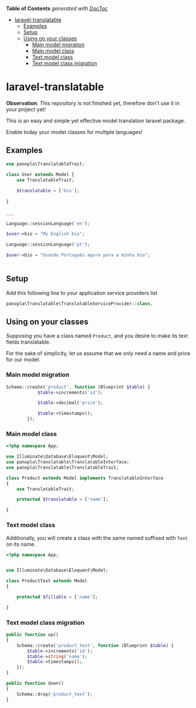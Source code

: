 <!-- START doctoc generated TOC please keep comment here to allow auto update -->
<!-- DON'T EDIT THIS SECTION, INSTEAD RE-RUN doctoc TO UPDATE -->
**Table of Contents**  *generated with [DocToc](https://github.com/thlorenz/doctoc)*

- [laravel-translatable](#laravel-translatable)
  - [Examples](#examples)
  - [Setup](#setup)
  - [Using on your classes](#using-on-your-classes)
    - [Main model migration](#main-model-migration)
    - [Main model class](#main-model-class)
    - [Text model class](#text-model-class)
    - [Text model class migration](#text-model-class-migration)

<!-- END doctoc generated TOC please keep comment here to allow auto update -->

# laravel-translatable

**Observation**: This repository is not finished yet, therefore don't use it in your project yet!

This is an easy and simple yet effective model translation laravel package.

Enable today your model classes for multiple languages!

## Examples

```php
use panopla\TranslatableTrait;

class User extends Model {
    use TranslatableTrait;
    
    $translatable = ['bio'];
    
}
    
___
    
Language::sessionLanguage('en');

$user->bio = "My English bio";

Language::sessionLanguage('pt');

$user->bio = "Usando Português agora para a minha bio";
    
```

## Setup

Add this following line to your application service providers list

```php
panopla\Translatable\TranslatableServiceProvider::class,
```

## Using on your classes

Supposing you have a class named `Product`, and you desire to make its text fields translatable.

For the sake of simplicity, let us assume that we only need a name and price for our model.

### Main model migration

```php
Schema::create('product', function (Blueprint $table) {
            $table->increments('id');

            $table->decimal('price');

            $table->timestamps();
        });
```

### Main model class

```php
<?php namespace App;

use Illuminate\Database\Eloquent\Model;
use panopla\Translatable\TranslatableInterface;
use panopla\Translatable\TranslatableTrait;

class Product extends Model implements TranslatableInterface
{
    use TranslatableTrait;

    protected $translatable = ['name'];

}
```
### Text model class

Additionally, you will create a class with the same named suffixed with `Text` on its name.

```php
<?php namespace App;


use Illuminate\Database\Eloquent\Model;

class ProductText extends Model
{

    protected $fillable = ['name'];

}
```

### Text model class migration

```php
public function up()
{
    Schema::create('product_text', function (Blueprint $table) {
        $table->increments('id');
        $table->string('name');
        $table->timestamps();
    });
}

public function down()
{
    Schema::drop('product_text');
}
```